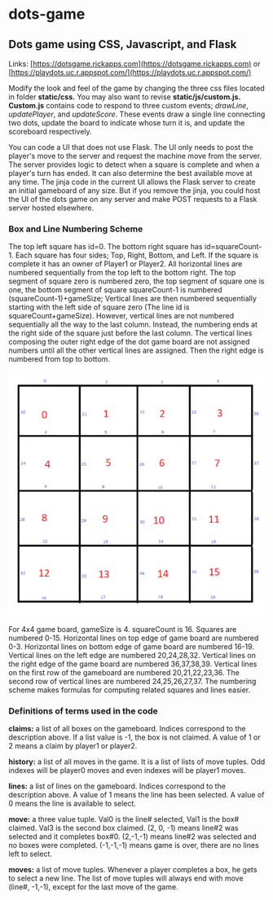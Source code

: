 # dots-game
## Dots game using CSS, Javascript, and Flask

Links: [https://dotsgame.rickapps.com](https://dotsgame.rickapps.com) or [https://playdots.uc.r.appspot.com/](https://playdots.uc.r.appspot.com/)

Modify the look and feel of the game by changing the three css files located in folder **static/css.** You may also want to revise **static/js/custom.js. Custom.js** contains code to respond to three custom events; *drawLine*, *updatePlayer*, and *updateScore*. These events draw a single line connecting two dots, update the board to indicate whose turn it is, and update the scoreboard respectively. 

You can code a UI that does not use Flask. The UI only needs to post the player's move to the server and request the machine move from the server. The server provides logic to detect when a square is complete and when a player's turn has ended. It can also determine the best available move at any time. The jinja code in the current UI allows the Flask server to create an initial gameboard of any size. But if you remove the jinja, you could host the UI of the dots game on any server and make POST requests to a Flask server hosted elsewhere.

### Box and Line Numbering Scheme
 
The top left square has id=0. The bottom right square has id=squareCount-1. Each square has four sides; Top, Right, Bottom, and Left. If the square is complete it has an owner of Player1 or Player2. All horizontal lines are numbered sequentially from the top left to the bottom right. The top segment 
of square zero is numbered zero, the top segment of square one is one, the bottom segment of square squareCount-1 is numbered (squareCount-1)+gameSize; Vertical lines are then numbered sequentially starting with the left side of square zero (The line id is squareCount+gameSize). However, vertical lines are not numbered sequentially all the way to the last column. Instead, the numbering ends at the right side of the square just before the last column. The vertical lines composing the outer right edge of the dot game board are not assigned numbers until all the other vertical lines are assigned. Then the right edge is numbered from top to bottom. 

![Example 4x4 game](static/img/DotNumbering2.png)

For 4x4 game board, gameSize is 4. squareCount is 16. Squares are numbered 0-15. Horizontal lines on top edge of game board are numbered 0-3. Horizontal lines on bottom edge of game board are numbered 16-19. Vertical lines on the left edge are numbered 20,24,28,32. Vertical lines on the right edge of the game board are numbered 36,37,38,39. Vertical lines on the first row of the gameboard are numbered 20,21,22,23,36. The second row of vertical lines are numbered 24,25,26,27,37. The numbering scheme makes formulas for computing related squares and lines easier.

### Definitions of terms used in the code

**claims:** a list of all boxes on the gameboard. Indices correspond to the description above. If a list value is -1, the box is not claimed. A value of 1 or 2 means a claim by player1 or player2.

**history:** a list of all moves in the game. It is a list of lists of move tuples. Odd indexes will be player0 moves and even indexes will be player1 moves.

**lines:** a list of lines on the gameboard. Indices correspond to the description above. A value of 1 means the line has been selected. A value of 0 means the line is available to select.

**move:** a three value tuple. Val0 is the line# selected, Val1 is the box# claimed. Val3 is the second box claimed. (2, 0, -1) means line#2 was selected and it completes box#0. (2,-1,-1) means line#2 was selected and no boxes were completed. (-1,-1,-1) means game is over, there are no lines left to select.

**moves:** a list of move tuples. Whenever a player completes a box, he gets to select a new line. The list of move tuples will always end with move (line#, -1,-1), except for the last move of the game.




